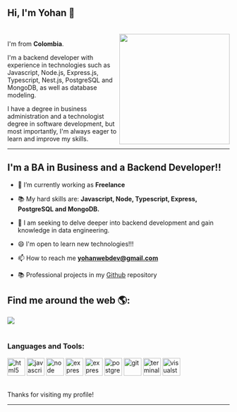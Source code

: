 
## Hi, I'm Yohan 👋
<br />

<img align='right' src="https://media.giphy.com/media/v1.Y2lkPTc5MGI3NjExMDc5NGQxYTE1Mzc3ZTUzMGNmM2U1NDUyZGMyZTkxNDc1YTdjNjRiNiZjdD1n/ndM7oIOjaDQOhMKtF3/giphy.gif" width="250">


I'm from <strong>Colombia</strong>.
<br />


I'm a backend developer with experience in technologies such as Javascript, Node.js, Express.js, Typescript, Nest.js, PostgreSQL and MongoDB, as well as database modeling.

I have a degree in business administration and a technologist degree in software development, but most importantly, I'm always eager to learn and improve my skills.
<br />


---
## I'm a  BA in Business  and a Backend Developer!!

- 🔭 I’m currently working as **Freelance**
- 📚  My hard skills are: **Javascript, Node, Typescript, Express, PostgreSQL and MongoDB.**
- 🌱 I am seeking to delve deeper into backend development and gain knowledge in data engineering.
- 😄 I'm open to learn new technologies!!!
- 📫 How to reach me **yohanwebdev@gmail.com**

- 📚 Professional projects in my [Github](https://github.com/yohanolmedo?tab=repositories) repository 

## Find me around the web 🌎:

<a href="https://www.linkedin.com/in/yohan-olmedo/">
      <img src="https://img.shields.io/badge/linkedin-7cebf5?&style=for-the-badge&logo=linkedin&logoColor=black">
    </a>
<br />

<br />

### Languages and Tools:
<p align="left">
  <img src="https://api.iconify.design/vscode-icons:file-type-html.svg" alt="html5" height="40" width="40"/>
  <img src="https://api.iconify.design/logos:javascript.svg" alt="javascript" height="40" width="40"/>
  <img src="https://api.iconify.design/logos:nodejs.svg" alt="node" height="40" width="40"/>  
  <img src="https://api.iconify.design/logos:nestjs.svg" alt="express" height="40" width="40"/>
  <img src="https://api.iconify.design/simple-icons:express.svg" alt="express" height="40" width="40"/>
  <img src="https://api.iconify.design/logos:postgresql.svg" alt="postgreSQL" height="40" width="40"/> 
  <img src="https://api.iconify.design/logos:git.svg" alt="git" height="40" width="40"/> 
  <img src="https://api.iconify.design/logos:terminal.svg" alt="terminal" height="40" width="40"/> 
  <img src="https://api.iconify.design/logos:visual-studio.svg" alt="visualstudio" height="40" width="40"/> 
  
<p>

<br />
Thanks for visiting my profile!

<br />
  
  ---

